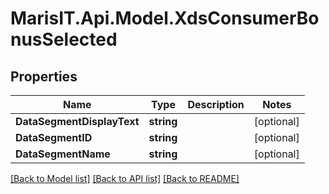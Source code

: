 
# MarisIT.Api.Model.XdsConsumerBonusSelected

## Properties

Name | Type | Description | Notes
------------ | ------------- | ------------- | -------------
**DataSegmentDisplayText** | **string** |  | [optional] 
**DataSegmentID** | **string** |  | [optional] 
**DataSegmentName** | **string** |  | [optional] 

[[Back to Model list]](../README.md#documentation-for-models)
[[Back to API list]](../README.md#documentation-for-api-endpoints)
[[Back to README]](../README.md)

